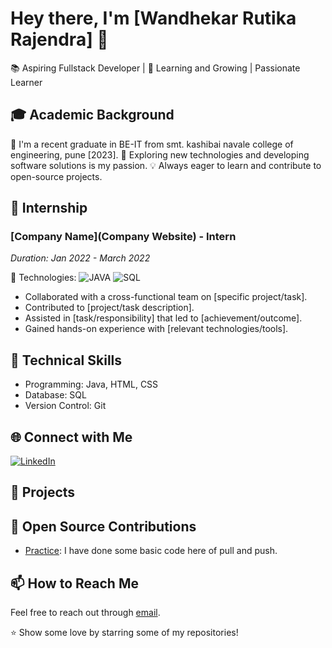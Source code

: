 # Hey there, I'm [Wandhekar Rutika Rajendra] 👋

📚 Aspiring Fullstack Developer | 🌱 Learning and Growing | Passionate Learner

## 🎓 Academic Background

🌱 I'm a recent graduate in BE-IT from smt. kashibai navale college of engineering, pune [2023].
🚀 Exploring new technologies and developing software solutions is my passion.
💡 Always eager to learn and contribute to open-source projects.

## 🧪 Internship
### [Company Name](Company Website) - Intern
*Duration: Jan 2022 - March 2022*

🔧 Technologies: 
![JAVA](https://img.shields.io/badge/-JAVA-Color1?style=flat-square&logo=Logo1&logoColor=white)
![SQL](https://img.shields.io/badge/-Technology2-Color2?style=flat-square&logo=Logo2&logoColor=white)

- Collaborated with a cross-functional team on [specific project/task].
- Contributed to [project/task description].
- Assisted in [task/responsibility] that led to [achievement/outcome].
- Gained hands-on experience with [relevant technologies/tools].


## 💼 Technical Skills

+ Programming: Java, HTML, CSS
+ Database: SQL
+ Version Control: Git

## 🌐 Connect with Me
[![LinkedIn](https://img.shields.io/badge/LinkedIn-Connect-blue?style=flat-square&logo=LinkedIn&logoColor=white)](https://www.linkedin.com/in/rutika-wandhekar-45a38b220)




## 🚀 Projects


## 🤝 Open Source Contributions

- [Practice](https://github.com/WandhekarRutikaRajendra/Practice.git): I have done some basic code here of pull and push.

## 📫 How to Reach Me

Feel free to reach out through [email](mailto:rutikawandhekar.skncoe.it@gmail.com).

⭐️ Show some love by starring some of my repositories!
